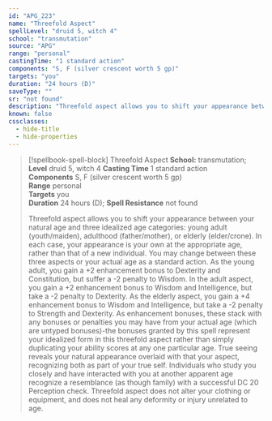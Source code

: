 ```yaml
---
id: "APG_223"
name: "Threefold Aspect"
spellLevel: "druid 5, witch 4"
school: "transmutation"
source: "APG"
range: "personal"
castingTime: "1 standard action"
components: "S, F (silver crescent worth 5 gp)"
targets: "you"
duration: "24 hours (D)"
saveType: ""
sr: "not found"
description: "Threefold aspect allows you to shift your appearance between your natural age and three idealized age categories: young adult (youth/maiden), adulthood (father/mother), or elderly (elder/crone). In each case, your appearance is your own at the appropriate age, rather than that of a new individual.  You may change between these three aspects or your actual age as a standard action. As the young adult, you gain a +2 enhancement bonus to Dexterity and Constitution, but suffer a -2 penalty to Wisdom. In the adult aspect, you gain a +2 enhancement bonus to Wisdom and Intelligence, but take a -2 penalty to Dexterity. As the elderly aspect, you gain a +4 enhancement bonus to Wisdom and Intelligence, but take a -2 penalty to Strength and Dexterity. As enhancement bonuses, these stack with any bonuses or penalties you may have from your actual age (which are untyped bonuses)-the bonuses granted by this spell represent your idealized form in this threefold aspect rather than simply duplicating your ability scores at any one particular age.  True seeing reveals your natural appearance overlaid with that your aspect, recognizing both as part of your true self.  Individuals who study you closely and have interacted with you at another apparent age recognize a resemblance (as though family) with a successful DC 20 Perception check.  Threefold aspect does not alter your clothing or equipment, and does not heal any deformity or injury unrelated to age."
known: false
cssclasses:
  - hide-title
  - hide-properties
---
```


> [!spellbook-spell-block] Threefold Aspect
> **School:** transmutation; **Level** druid 5, witch 4
> **Casting Time** 1 standard action  
> **Components** S, F (silver crescent worth 5 gp)  
> **Range** personal  
> **Targets** you  
> **Duration** 24 hours (D); **Spell Resistance** not found
> 
> Threefold aspect allows you to shift your appearance between your natural age and three idealized age categories: young adult (youth/maiden), adulthood (father/mother), or elderly (elder/crone). In each case, your appearance is your own at the appropriate age, rather than that of a new individual.  You may change between these three aspects or your actual age as a standard action. As the young adult, you gain a +2 enhancement bonus to Dexterity and Constitution, but suffer a -2 penalty to Wisdom. In the adult aspect, you gain a +2 enhancement bonus to Wisdom and Intelligence, but take a -2 penalty to Dexterity. As the elderly aspect, you gain a +4 enhancement bonus to Wisdom and Intelligence, but take a -2 penalty to Strength and Dexterity. As enhancement bonuses, these stack with any bonuses or penalties you may have from your actual age (which are untyped bonuses)-the bonuses granted by this spell represent your idealized form in this threefold aspect rather than simply duplicating your ability scores at any one particular age.  True seeing reveals your natural appearance overlaid with that your aspect, recognizing both as part of your true self.  Individuals who study you closely and have interacted with you at another apparent age recognize a resemblance (as though family) with a successful DC 20 Perception check.  Threefold aspect does not alter your clothing or equipment, and does not heal any deformity or injury unrelated to age.